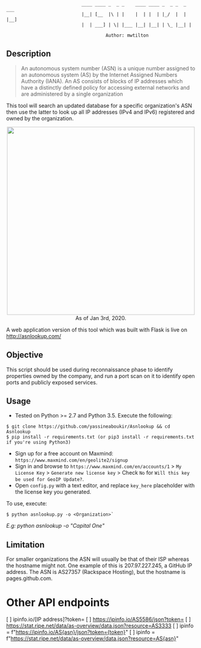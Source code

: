                                 ____ ____ _  _ _    ____ ____ _  _ _  _ ___
                                |__| [__  |\ | |    |  | |  | |_/  |  | |__]
                                |  | ___] | \| |___ |__| |__| | \_ |__| |

                                         Author: mwtilton

 ## Description
>An autonomous system number (ASN) is a unique number assigned to an autonomous system (AS) by the Internet Assigned Numbers Authority (IANA).
An AS consists of blocks of IP addresses which have a distinctly defined policy for accessing external networks and are administered by a single organization

This tool will search an updated database for a specific organization's ASN then use the latter to look up all IP addresses (IPv4 and IPv6) registered and owned by the organization.

<p align="center"><img width="500" src="https://i.imgur.com/xvbfM0x.png"><br>As of Jan 3rd, 2020.</p>


A web application version of this tool which was built with Flask is live on http://asnlookup.com/

## Objective
This script should be used during reconnaissance phase to identify properties owned by the company, and run a port scan on it to identify open ports and publicly exposed services.

## Usage
- Tested on Python >= 2.7 and Python 3.5. Execute the following:
```
$ git clone https://github.com/yassineaboukir/Asnlookup && cd Asnlookup
$ pip install -r requirements.txt (or pip3 install -r requirements.txt if you're using Python3)
```

- Sign up for a free account on Maxmind: `https://www.maxmind.com/en/geolite2/signup`
- Sign in and browse to `https://www.maxmind.com/en/accounts/1` > `My License Key` > `Generate new license key` > Check `No` for `Will this key be used for GeoIP Update?`.
- Open `config.py` with a text editor, and replace `key_here` placeholder with the license key you generated.

To use, execute: 

```
$ python asnlookup.py -o <Organization>`
```

_E.g: python asnlookup -o "Capital One"_



## Limitation
For smaller organizations the ASN will usually be that of their ISP whereas the hostname might not. One example of this is 207.97.227.245, a GitHub IP address. The ASN is AS27357 (Rackspace Hosting), but the hostname is pages.github.com.

# Other API endpoints
[ ] ipinfo.io/[IP address]?token=
[ ] https://ipinfo.io/AS5586/json?token=
[ ] https://stat.ripe.net/data/as-overview/data.json?resource=AS3333
[ ] ipinfo = f"https://ipinfo.io/AS{asn}/json?token={token}"
[ ] ipinfo = f"https://stat.ripe.net/data/as-overview/data.json?resource=AS{asn}"